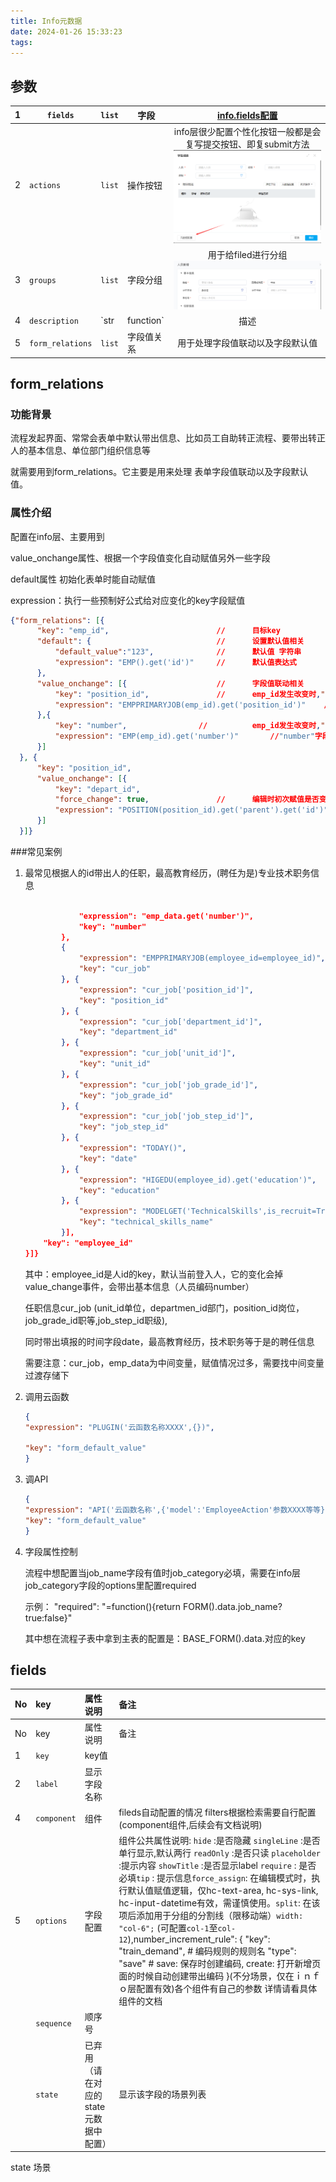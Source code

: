 ```yaml
---
title: Info元数据
date: 2024-01-26 15:33:23
tags:
---
```


## 参数

| 1    | `fields`         | `list`         | 字段       | [info.fields配置](https://wiki.hcmcloud.cn/pages/viewpage.action?pageId=26869947) |
| ---- | ---------------- | -------------- | ---------- | :----------------------------------------------------------: |
| 2    | `actions`        | `list`         | 操作按钮   | info层很少配置个性化按钮一般都是会复写提交按钮、即复submit方法<img src="Info元数据\image-20240126154819602.png" alt="image-20240126154819602" style="zoom:80%;" /> |
| 3    | `groups`         | `list`         | 字段分组   | 用于给filed进行分组<img src="Info元数据\image-20240126154555025.png" alt="image-20240126154555025" style="zoom:80%;" /> |
| 4    | `description`    | `str|function` | 描述       | <img src="Info元数据\image-20240126154800945.png" alt="image-20240126154800945" style="zoom:80%;" /> |
| 5    | `form_relations` | `list`         | 字段值关系 |               用于处理字段值联动以及字段默认值               |

## form_relations

### 功能背景

流程发起界面、常常会表单中默认带出信息、比如员工自助转正流程、要带出转正人的基本信息、单位部门组织信息等

就需要用到form_relations。它主要是用来处理 表单字段值联动以及字段默认值。

### 属性介绍

配置在info层、主要用到

value_onchange属性、根据一个字段值变化自动赋值另外一些字段

default属性 初始化表单时能自动赋值

expression：执行一些预制好公式给对应变化的key字段赋值

```json
{"form_relations": [{
      "key": "emp_id",                        //      目标key
      "default": {                            //      设置默认值相关
          "default_value":"123",              //      默认值 字符串
          "expression": "EMP().get('id')"     //      默认值表达式
      },
      "value_onchange": [{                    //      字段值联动相关
          "key": "position_id",               //      emp_id发生改变时,"position_id"字段发生改变
          "expression": "EMPPRIMARYJOB(emp_id).get('position_id')"    //"position_id"字段的取值方式
      },{
          "key": "number",                //          emp_id发生改变时,"number"字段发生改变
          "expression": "EMP(emp_id).get('number')"       //"number"字段的取值方式.
      }]
  }, {
      "key": "position_id",
      "value_onchange": [{
          "key": "depart_id",
          "force_change": true,               //      编辑时初次赋值是否变化  用于展示字段
          "expression": "POSITION(position_id).get('parent').get('id')"
      }]
  }]}
```

###常见案例

1. 最常见根据人的id带出人的任职，最高教育经历，(聘任为是)专业技术职务信息

   ```json
   
               "expression": "emp_data.get('number')",
               "key": "number"
           },
           {
               "expression": "EMPPRIMARYJOB(employee_id=employee_id)",
               "key": "cur_job"
           }, {
               "expression": "cur_job['position_id']",
               "key": "position_id"
           }, {
               "expression": "cur_job['department_id']",
               "key": "department_id"
           }, {
               "expression": "cur_job['unit_id']",
               "key": "unit_id"
           }, {
               "expression": "cur_job['job_grade_id']",
               "key": "job_grade_id"
           }, {
               "expression": "cur_job['job_step_id']",
               "key": "job_step_id"
           }, {
               "expression": "TODAY()",
               "key": "date"
           }, {
               "expression": "HIGEDU(employee_id).get('education')",
               "key": "education"
           }, {
               "expression": "MODELGET('TechnicalSkills',is_recruit=True,employee_id=employee_id).technical_skills_name",
               "key": "technical_skills_name"
           }],
       "key": "employee_id"
   }]}
   ```

   其中：employee_id是人id的key，默认当前登入人，它的变化会掉value_change事件，会带出基本信息（人员编码number）

   任职信息cur_job (unit_id单位，departmen_id部门，position_id岗位，job_grade_id职等,job_step_id职级),

   同时带出填报的时间字段date，最高教育经历，技术职务等于是的聘任信息

   需要注意：cur_job，emp_data为中间变量，赋值情况过多，需要找中间变量过渡存储下

2. 调用云函数

   ```json
   {
   "expression": "PLUGIN('云函数名称XXXX',{})",
    
   "key": "form_default_value"
   }
   ```

3. 调API

   ```json
   {
   "expression": "API('云函数名称',{'model':'EmployeeAction'参数XXXX等等})",
   "key": "form_default_value"
   }
   ```

4. 字段属性控制

   流程中想配置当job_name字段有值时job_category必填，需要在info层job_category字段的options里配置required

   示例：  "required": "=function(){return FORM().data.job_name?true:false}"

   其中想在流程子表中拿到主表的配置是：BASE_FORM().data.对应的key


## fields

| No   | key         | 属性说明                              | 备注                                                         |
| :--- | :---------- | :------------------------------------ | :----------------------------------------------------------- |
| No   | key         | 属性说明                              | 备注                                                         |
| 1    | `key`       | key值                                 |                                                              |
| 2    | `label`     | 显示字段名称                          |                                                              |
| 4    | `component` | 组件                                  | fileds自动配置的情况 filters根据检索需要自行配置(component组件,后续会有文档说明) |
| 5    | `options`   | 字段配置                              | 组件公共属性说明: `hide` :是否隐藏 `singleLine` :是否单行显示,默认两行 `readOnly` :是否只读 `placeholder` :提示内容 `showTitle` :是否显示label `require` : 是否必填`tip` : 提示信息`force_assign`: 在编辑模式时，执行默认值赋值逻辑，仅hc-text-area, hc-sys-link, hc-input-datetime有效，需谨慎使用。`split`: 在该项后添加用于分组的分割线（限移动端）`width: "col-6";` (可配置`col-1`至`col-12`),number_increment_rule": {           "key": "train_demand", # 编码规则的规则名           "type": "save"  # save: 保存时创建编码, create: 打开新增页面的时候自动创建带出编码         }(不分场景，仅在ｉｎｆｏ层配置有效)各个组件有自己的参数 详情请看具体组件的文档 |
|      | `sequence`  | 顺序号                                |                                                              |
|      | `state`     | 已弃用（请在对应的state元数据中配置） | 显示该字段的场景列表                                         |

state 场景
